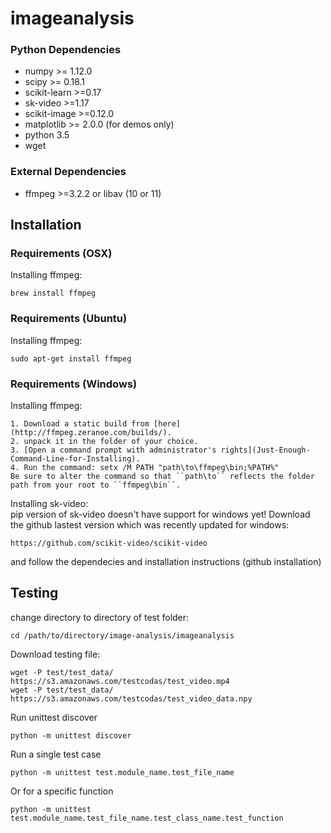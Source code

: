 # imageanalysis

### Python Dependencies
* numpy >= 1.12.0
* scipy >= 0.18.1
* scikit-learn >=0.17
* sk-video >=1.17
* scikit-image >=0.12.0
* matplotlib >= 2.0.0 (for demos only)
* python 3.5
* wget

### External Dependencies
* ffmpeg >=3.2.2 or libav (10 or 11)

## Installation

### Requirements (OSX)

Installing ffmpeg:
```
brew install ffmpeg
```

### Requirements (Ubuntu)
Installing ffmpeg:
```
sudo apt-get install ffmpeg
```

### Requirements (Windows)
Installing ffmpeg:  
```
1. Download a static build from [here](http://ffmpeg.zeranoe.com/builds/).
2. unpack it in the folder of your choice.
3. [Open a command prompt with administrator's rights](Just-Enough-Command-Line-for-Installing).
4. Run the command: setx /M PATH "path\to\ffmpeg\bin;%PATH%"
Be sure to alter the command so that ``path\to`` reflects the folder path from your root to ``ffmpeg\bin``.  
```

Installing sk-video:  
pip version of sk-video doesn't have support for windows yet! Download the github lastest version which was recently updated for windows:
```
https://github.com/scikit-video/scikit-video
```
and follow the dependecies and installation instructions (github installation)

## Testing
change directory to directory of test folder:
```
cd /path/to/directory/image-analysis/imageanalysis
```
Download testing file:
```
wget -P test/test_data/ https://s3.amazonaws.com/testcodas/test_video.mp4
wget -P test/test_data/ https://s3.amazonaws.com/testcodas/test_video_data.npy
```
Run unittest discover
```
python -m unittest discover
```

Run a single test case
```
python -m unittest test.module_name.test_file_name
```

Or for a specific function
```
python -m unittest test.module_name.test_file_name.test_class_name.test_function
```